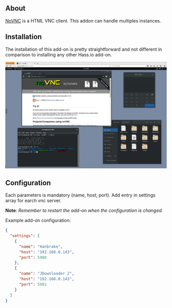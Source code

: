 ## About

[NoVNC](https://novnc.com/info.html) is a HTML VNC client. This addon can handle multiples instances. 


## Installation

The installation of this add-on is pretty straightforward and not different in
comparison to installing any other Hass.io add-on.


![screenshot](images/screenshot.png)

## Configuration

Each parameters is mandatory (name, host, port). Add entry in settings array for earch vnc server. 

**Note**: _Remember to restart the add-on when the configuration is changed._

Example add-on configuration:

```json
{
  "settings": [
    {
      "name": "Hanbrake",
      "host": "192.168.0.143",
      "port": 5900
    },
    {
      "name": "JDownloader 2",
      "host": "192.168.0.143",
      "port": 5901
    }
  ]
}
```
